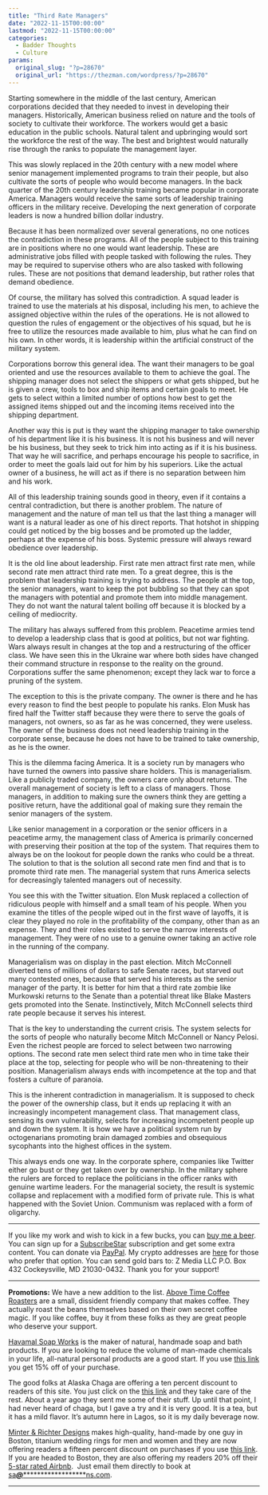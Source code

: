 ```yaml
---
title: "Third Rate Managers"
date: "2022-11-15T00:00:00"
lastmod: "2022-11-15T00:00:00"
categories:
  - Badder Thoughts
  - Culture
params:
  original_slug: "?p=28670"
  original_url: "https://thezman.com/wordpress/?p=28670"
---
```


Starting somewhere in the middle of the last century, American
corporations decided that they needed to invest in developing their
managers. Historically, American business relied on nature and the tools
of society to cultivate their workforce. The workers would get a basic
education in the public schools. Natural talent and upbringing would
sort the workforce the rest of the way. The best and brightest would
naturally rise through the ranks to populate the management layer.

This was slowly replaced in the 20th century with a new model where
senior management implemented programs to train their people, but also
cultivate the sorts of people who would become managers. In the back
quarter of the 20th century leadership training became popular in
corporate America. Managers would receive the same sorts of leadership
training officers in the military receive. Developing the next
generation of corporate leaders is now a hundred billion dollar
industry.

Because it has been normalized over several generations, no one notices
the contradiction in these programs. All of the people subject to this
training are in positions where no one would want leadership. These are
administrative jobs filled with people tasked with following the rules.
They may be required to supervise others who are also tasked with
following rules. These are not positions that demand leadership, but
rather roles that demand obedience.

Of course, the military has solved this contradiction. A squad leader is
trained to use the materials at his disposal, including his men, to
achieve the assigned objective within the rules of the operations. He is
not allowed to question the rules of engagement or the objectives of his
squad, but he is free to utilize the resources made available to him,
plus what he can find on his own. In other words, it is leadership
within the artificial construct of the military system.

Corporations borrow this general idea. The want their managers to be
goal oriented and use the resources available to them to achieve the
goal. The shipping manager does not select the shippers or what gets
shipped, but he is given a crew, tools to box and ship items and certain
goals to meet. He gets to select within a limited number of options how
best to get the assigned items shipped out and the incoming items
received into the shipping department.

Another way this is put is they want the shipping manager to take
ownership of his department like it is his business. It is not his
business and will never be his business, but they seek to trick him into
acting as if it is his business. That way he will sacrifice, and perhaps
encourage his people to sacrifice, in order to meet the goals laid out
for him by his superiors. Like the actual owner of a business, he will
act as if there is no separation between him and his work.

All of this leadership training sounds good in theory, even if it
contains a central contradiction, but there is another problem. The
nature of management and the nature of man tell us that the last thing a
manager will want is a natural leader as one of his direct reports. That
hotshot in shipping could get noticed by the big bosses and be promoted
up the ladder, perhaps at the expense of his boss. Systemic pressure
will always reward obedience over leadership.

It is the old line about leadership. First rate men attract first rate
men, while second rate men attract third rate men. To a great degree,
this is the problem that leadership training is trying to address. The
people at the top, the senior managers, want to keep the pot bubbling so
that they can spot the managers with potential and promote them into
middle management. They do not want the natural talent boiling off
because it is blocked by a ceiling of mediocrity.

The military has always suffered from this problem. Peacetime armies
tend to develop a leadership class that is good at politics, but not war
fighting. Wars always result in changes at the top and a restructuring
of the officer class. We have seen this in the Ukraine war where both
sides have changed their command structure in response to the reality on
the ground. Corporations suffer the same phenomenon; except they lack
war to force a pruning of the system.

The exception to this is the private company. The owner is there and he
has every reason to find the best people to populate his ranks. Elon
Musk has fired half the Twitter staff because they were there to serve
the goals of managers, not owners, so as far as he was concerned, they
were useless. The owner of the business does not need leadership
training in the corporate sense, because he does not have to be trained
to take ownership, as he is the owner.

This is the dilemma facing America. It is a society run by managers who
have turned the owners into passive share holders. This is
managerialism. Like a publicly traded company, the owners care only
about returns. The overall management of society is left to a class of
managers. Those managers, in addition to making sure the owners think
they are getting a positive return, have the additional goal of making
sure they remain the senior managers of the system.

Like senior management in a corporation or the senior officers in a
peacetime army, the management class of America is primarily concerned
with preserving their position at the top of the system. That requires
them to always be on the lookout for people down the ranks who could be
a threat. The solution to that is the solution all second rate men find
and that is to promote third rate men. The managerial system that runs
America selects for decreasingly talented managers out of necessity.

You see this with the Twitter situation. Elon Musk replaced a collection
of ridiculous people with himself and a small team of his people. When
you examine the titles of the people wiped out in the first wave of
layoffs, it is clear they played no role in the profitability of the
company, other than as an expense. They and their roles existed to serve
the narrow interests of management. They were of no use to a genuine
owner taking an active role in the running of the company.

Managerialism was on display in the past election. Mitch McConnell
diverted tens of millions of dollars to safe Senate races, but starved
out many contested ones, because that served his interests as the senior
manager of the party. It is better for him that a third rate zombie like
Murkowski returns to the Senate than a potential threat like Blake
Masters gets promoted into the Senate. Instinctively, Mitch McConnell
selects third rate people because it serves his interest.

That is the key to understanding the current crisis. The system selects
for the sorts of people who naturally become Mitch McConnell or Nancy
Pelosi. Even the richest people are forced to select between two
narrowing options. The second rate men select third rate men who in time
take their place at the top, selecting for people who will be
non-threatening to their position. Managerialism always ends with
incompetence at the top and that fosters a culture of paranoia.

This is the inherent contradiction in managerialism. It is supposed to
check the power of the ownership class, but it ends up replacing it with
an increasingly incompetent management class. That management class,
sensing its own vulnerability, selects for increasing incompetent people
up and down the system. It is how we have a political system run by
octogenarians promoting brain damaged zombies and obsequious sycophants
into the highest offices in the system.

This always ends one way. In the corporate sphere, companies like
Twitter either go bust or they get taken over by ownership. In the
military sphere the rulers are forced to replace the politicians in the
officer ranks with genuine wartime leaders. For the managerial society,
the result is systemic collapse and replacement with a modified form of
private rule. This is what happened with the Soviet Union. Communism was
replaced with a form of oligarchy.

------------------------------------------------------------------------

If you like my work and wish to kick in a few bucks, you can
<a href="https://www.buymeacoffee.com/mujolulu" rel="noopener"
target="_blank">buy me a beer</a>. You can sign up for a
<a href="https://www.subscribestar.com/the-z-blog" rel="noopener"
target="_blank">SubscribeStar</a> subscription and get some extra
content. You can donate via <a
href="https://www.paypal.com/donate/?cmd=_s-xclick&amp;hosted_button_id=UDAS2Q8JYA6CN&amp;source=url"
rel="noopener" target="_blank">PayPal</a>. My crypto addresses are
<a href="https://thezman.com/wordpress/?page_id=22713" rel="noopener"
target="_blank">here</a> for those who prefer that option. You can send
gold bars to: Z Media LLC P.O. Box 432 Cockeysville, MD 21030-0432.
Thank you for your support!

------------------------------------------------------------------------

**Promotions:** We have a new addition to the list.
<a href="https://abovetimecoffee.com/" rel="noopener"
target="_blank">Above Time Coffee Roasters</a> are a small, dissident
friendly company that makes coffee. They actually roast the beans
themselves based on their own secret coffee magic. If you like coffee,
buy it from these folks as they are great people who deserve your
support.

<a href="https://havamalsoapworks.com/" rel="noopener"
target="_blank">Havamal Soap Works</a> is the maker of natural, handmade
soap and bath products. If you are looking to reduce the volume of
man-made chemicals in your life, all-natural personal products are a
good start. If you use
<a href="https://havamalsoapworks.com/discount/ZMAN" rel="noopener"
target="_blank">this link</a> you get 15% off of your purchase.

The good folks at Alaska Chaga are offering a ten percent discount to
readers of this site. You just click on the
<a href="https://alaskachaga.us/discount/ZMAN" rel="noopener noreferrer"
target="_blank">this link</a> and they take care of the rest. About a
year ago they sent me some of their stuff. Up until that point, I had
never heard of chaga, but I gave a try and it is very good. It is a tea,
but it has a mild flavor. It’s autumn here in Lagos, so it is my daily
beverage now.

<a href="https://www.minterandrichterdesigns.com/"
rel="noreferrer nofollow noopener" target="_blank">Minter &amp; Richter
Designs</a> makes high-quality, hand-made by one guy in Boston, titanium
wedding rings for men and women and they are now offering readers a
fifteen percent discount on purchases if you use
<a href="https://www.minterandrichterdesigns.com/discount/ZMAN"
rel="noreferrer nofollow noopener" target="_blank">this link</a>.
<span class="highlight"><span class="colour"><span class="font"><span class="size">If
you are headed to Boston, they are also offering my readers 20% off
their <a
href="https://www.airbnb.com/users/7988017/listings?user_id=7988017&amp;s=3"
rel="noopener noreferrer" target="_blank">5-star rated Airbnb</a>.  Just
email them directly to book at
<a href="mailto:sa***@*********************ns.com"
data-original-string="6z55Xng1UkKnJ0/hwswpOA==cb7q4oqaIgMJgVwzBTKcrW6HUvMpzz8mpecwPXMa8RHfd3zhZgLFBiM0LelLCGfn4OY"><span
class="apbct-email-encoder"
data-original-string="8NFjkdnuDcqanzD5GGdbmQ==cb7qSwaKKkOR9vaTA5289JX4GdJKqG7vMlofyUh9NMzATMbeL+sZgJ08Al+gHsCivPV"
title="This contact has been encoded by Anti-Spam by CleanTalk. Click to decode. To finish the decoding make sure that JavaScript is enabled in your browser.">sa<span
class="apbct-blur">***</span>@<span
class="apbct-blur">*********************</span>ns.com</span></a>.</span></span></span></span>

------------------------------------------------------------------------
